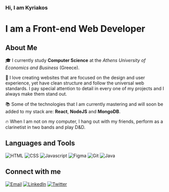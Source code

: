 ### Hi, I am Kyriakos

# I am a Front-end Web Developer

## About Me

:mortar_board: I currently study **Computer Science** at the _Athens University of Economics and Business_ (Greece).

:art: I love creating websites that are focused on the design and user experience, yet have clean structure and follow the universal web standards. I pay special attention to detail in every one of my projects and I always make them stand out.

:books: Some of the technologies that I am currently mastering and will soon be added to my stack are: **React**, **NodeJS** and **MongoDB**.

:fire: When I am not on my computer, I hang out with my friends, perform as a clarinetist in two bands and play D&D.

## Languages and Tools

![HTML](https://img.icons8.com/color/48/000000/html-5.png)
![CSS](https://img.icons8.com/color/48/000000/css3.png)
![Javascript](https://img.icons8.com/color/44/000000/javascript.png)
![Figma](https://img.icons8.com/color/42/000000/figma--v1.png)
![Git](https://img.icons8.com/color/48/000000/git.png)
![Java](https://img.icons8.com/color/48/000000/java-coffee-cup-logo.png)

## Connect with me

[![Email](https://img.icons8.com/fluent/48/000000/gmail.png)](mailto:kyriakosbekas00@gmail.com)
[![LinkedIn](https://img.icons8.com/fluent/48/000000/linkedin.png)](https://www.linkedin.com/in/kyriakos-bekas/)
[![Twitter](https://img.icons8.com/fluent/44/000000/twitter.png)](https://twitter.com/KyriakosBekas)
